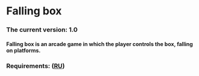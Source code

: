 # Falling box
### The current version: 1.0
####  Falling box is an arcade game in which the player controls the box, falling on platforms.
### Requirements: ([RU](https://github.com/OdareNNbI/Falling-box/blob/master/docs/SRS.md))
